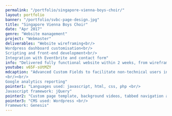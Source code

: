 ```yaml
---
permalink: "/portfolio/singapore-vienna-boys-choir/"
layout: portfolio
banner: "/portfolio/svbc-page-design.jpg"
title: "Singapore Vienna Boys Choir"
date: "Apr 2017"
genre: "Website management"
project: "Webmaster"
deliverables: "Website wireframing<br/>
Wordpress dashboard customisation<br/>
Scripting and front-end development<br/>
Integration with Eventbrite and contact form"
info: "Delivered fully functional website within 2 weeks, from wireframing, prototyping to integrations with 3rd party software"
youtube: v65F-sUtMZY
mdcaption: "Advanced Custom Fields to facilitate non-technical users input on website through wordpress dashboard
<br/><br/>
Google analytics reporting"
pointer1: "Languages used: javascript, html, css, php <br/>
Javascript framework: jQuery"
pointer2: "Custom page template, background videos, tabbed navigation and Eventbrite integration "
pointer3: "CMS used: Wordpress <br/>
Framework: Genesis"
---
```

